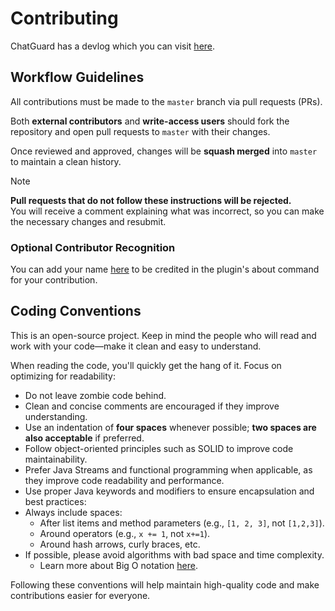 # Contributing
ChatGuard has a devlog which you can visit [here](https://github.com/users/AleksandarHaralanov/projects/1).

## Workflow Guidelines
All contributions must be made to the `master` branch via pull requests (PRs).

Both **external contributors** and **write-access users** should fork the repository and open pull requests to `master` with their changes.

Once reviewed and approved, changes will be **squash merged** into `master` to maintain a clean history.

> [!NOTE]
> **Pull requests that do not follow these instructions will be rejected.**<br/>
> You will receive a comment explaining what was incorrect, so you can make the necessary changes and resubmit.

### Optional Contributor Recognition
You can add your name [here](https://github.com/AleksandarHaralanov/ChatGuard/blob/9a735f1fc0bdb94325f27b3798c31214bd7f77fc/src/main/java/io/github/aleksandarharalanov/chatguard/command/subcommand/AboutCommand.java#L22) to be credited in the plugin's about command for your contribution.

## Coding Conventions
This is an open-source project. Keep in mind the people who will read and work with your code—make it clean and easy to understand.

When reading the code, you'll quickly get the hang of it. Focus on optimizing for readability:

- Do not leave zombie code behind.
- Clean and concise comments are encouraged if they improve understanding.
- Use an indentation of **four spaces** whenever possible; **two spaces are also acceptable** if preferred.
- Follow object-oriented principles such as SOLID to improve code maintainability.
- Prefer Java Streams and functional programming when applicable, as they improve code readability and performance.
- Use proper Java keywords and modifiers to ensure encapsulation and best practices:
- Always include spaces:
  - After list items and method parameters (e.g., `[1, 2, 3]`, not `[1,2,3]`).
  - Around operators (e.g., `x += 1`, not `x+=1`).
  - Around hash arrows, curly braces, etc.
- If possible, please avoid algorithms with bad space and time complexity.
  - Learn more about Big O notation [here](https://en.wikipedia.org/wiki/Big_O_notation).

Following these conventions will help maintain high-quality code and make contributions easier for everyone.  
